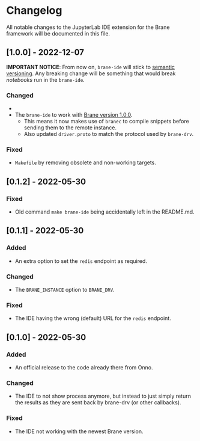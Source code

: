 # Changelog

All notable changes to the JupyterLab IDE extension for the Brane framework will be documented in this file.


## [1.0.0] - 2022-12-07
**IMPORTANT NOTICE**: From now on, `brane-ide` will stick to [semantic versioning](https://semver.org). Any breaking change will be something that would break _notebooks_ run in the `brane-ide`.

### Changed
- 
- The `brane-ide` to work with [Brane version 1.0.0](TODO).
  - This means it now makes use of `branec` to compile snippets before sending them to the remote instance.
  - Also updated `driver.proto` to match the protocol used by `brane-drv`.

### Fixed
- `Makefile` by removing obsolete and non-working targets.


## [0.1.2] - 2022-05-30
### Fixed
- Old command `make brane-ide` being accidentally left in the README.md.


## [0.1.1] - 2022-05-30
### Added
- An extra option to set the `redis` endpoint as required.

### Changed
- The `BRANE_INSTANCE` option to `BRANE_DRV`.

### Fixed
- The IDE having the wrong (default) URL for the `redis` endpoint.


## [0.1.0] - 2022-05-30
### Added
- An official release to the code already there from Onno.

### Changed
- The IDE to not show process anymore, but instead to just simply return the results as they are sent back by brane-drv (or other callbacks).

### Fixed
- The IDE not working with the newest Brane version.
